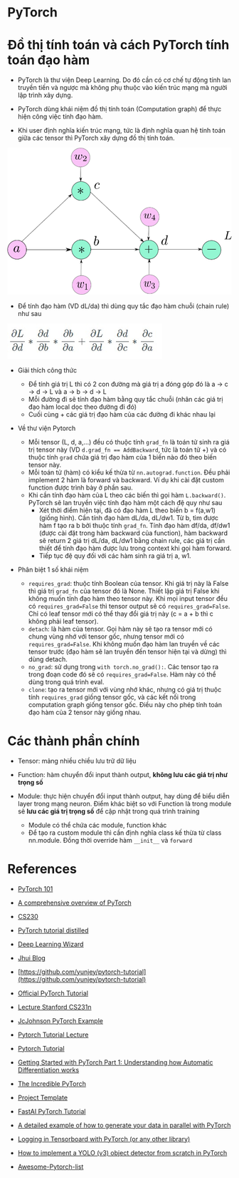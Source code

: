 PyTorch
===================

# Đồ thị tính toán và cách PyTorch tính toán đạo hàm

* PyTorch là thư viện Deep Learning. Do đó cần có cơ chế tự động tính lan truyền tiến và ngược mà không phụ thuộc vào kiến trúc mạng mà người lập trình xây dựng.
* PyTorch dùng khái niệm đồ thị tính toán (Computation graph) để thực hiện công việc tính đạo hàm.

* Khi user định nghĩa kiến trúc mạng, tức là định nghĩa quan hệ tính toán giữa các tensor thì PyTorch xây dựng đồ thị tính toán.

![ ](./Images/computation_graph.png)

* Để tính đạo hàm (VD dL/da) thì dùng quy tắc đạo hàm chuỗi (chain rule) như sau

![ ](./Images/Gradient_MultiPath.jpg)

* Giải thích công thức
	* Để tính giá trị L thì có 2 con đường mà giá trị a đóng góp đó là a -> c -> d -> L và a -> b -> d -> L
	* Mỗi đường đi sẽ tính đạo hàm bằng quy tắc chuỗi (nhân các giá trị đạo hàm local dọc theo đường đi đó)
	* Cuối cùng + các giá trị đạo hàm của các đường đi khác nhau lại

* Về thư viện Pytorch
	* Mỗi tensor (L, d, a,...) đều có thuộc tính ``grad_fn`` là toán tử sinh ra giá trị tensor này (VD ``d.grad_fn == AddBackward``, tức là toán tử +) và có thuộc tính ``grad`` chứa giá trị đạo hàm của 1 biến nào đó theo biến tensor này.
	* Mỗi toán tử (hàm) có kiểu kế thừa từ ``nn.autograd.function``. Đều phải implement 2 hàm là forward và backward. Ví dụ khi cài đặt custom function được trình bày ở phần sau.
	* Khi cần tính đạo hàm của L theo các biến thì gọi hàm ``L.backward()``. PyTorch sẽ lan truyền việc tính đạo hàm một cách đệ quy như sau
		* Xét thời điểm hiện tại, đã có đạo hàm L theo biến b = f(a,w1) (giống hình). Cần tính đạo hàm dL/da, dL/dw1. Từ b, tìm được hàm f tạo ra b bởi thuộc tính ``grad_fn``. Tính đạo hàm df/da, df/dw1 (được cài đặt trong hàm backward của function), hàm backward sẽ return 2 giá trị dL/da, dL/dw1 bằng chain rule, các giá trị cần thiết để tính đạo hàm được lưu trong context khi gọi hàm forward.
		* Tiếp tục đệ quy đối với các hàm sinh ra giá trị a, w1.

* Phân biệt 1 số khái niệm
	* ``requires_grad``: thuộc tính Boolean của tensor. Khi giá trị này là False thì giá trị ``grad_fn`` của tensor đó là None. Thiết lập giá trị False khi không muốn tính đạo hàm theo tensor này. Khi mọi input tensor đều có ``requires_grad=False`` thì tensor output sẽ có ``requires_grad=False``. Chỉ có leaf tensor mới có thể thay đổi giá trị này (c = a + b thì c không phải leaf tensor).
	* ``detach``: là hàm của tensor. Gọi hàm này sẽ tạo ra tensor mới có chung vùng nhớ với tensor gốc, nhưng tensor mới có ``requires_grad=False``. Khi không muốn đạo hàm lan truyền về các tensor trước (đạo hàm sẽ lan truyền đến tensor hiện tại và dừng) thì dùng detach.
	* ``no_grad``: sử dụng trong ``with torch.no_grad():``. Các tensor tạo ra trong đoạn code đó sẽ có ``requires_grad=False``. Hàm này có thể dùng trong quá trình eval.
	* ``clone``: tạo ra tensor mới với vùng nhớ khác, nhưng có giá trị thuộc tính ``requires_grad`` giống tensor gốc, và các kết nối trong computation graph giống tensor gốc. Điều này cho phép tính toán đạo hàm của 2 tensor này giống nhau.

# Các thành phần chính

* Tensor: mảng nhiều chiều lưu trữ dữ liệu

* Function: hàm chuyển đổi input thành output, **không lưu các giá trị như trọng số**

* Module: thực hiện chuyển đổi input thành output, hay dùng để biểu diễn layer trong mạng neuron. Điểm khác biệt so với Function là trong module sẽ **lưu các giá trị trọng số** để cập nhật trong quá trình training
	* Module có thể chứa các module, function khác
	* Để tạo ra custom module thì cần định nghĩa class kế thừa từ class nn.module. Đồng thời override hàm `__init__` và `forward`







# References

* [PyTorch 101](https://blog.paperspace.com/pytorch-101-understanding-graphs-and-automatic-differentiation/)

* [A comprehensive overview of PyTorch](https://medium.com/@layog/a-comprehensive-overview-of-pytorch-7f70b061963f)

* [CS230](https://cs230-stanford.github.io/pytorch-getting-started.html)

* [PyTorch tutorial distilled](https://towardsdatascience.com/pytorch-tutorial-distilled-95ce8781a89c)


* [Deep Learning Wizard](https://www.deeplearningwizard.com/deep_learning/intro/)

* [Jhui Blog](https://jhui.github.io/2018/02/09/PyTorch-Basic-operations/)


* [https://github.com/yunjey/pytorch-tutorial](https://github.com/yunjey/pytorch-tutorial)


* [Official PyTorch Tutorial](https://pytorch.org/tutorials/)


* [Lecture Stanford CS231n](http://cs231n.stanford.edu/slides/2017/cs231n_2017_lecture8.pdf)

* [JcJohnson PyTorch Example](https://github.com/jcjohnson/pytorch-examples)

* [Pytorch Tutorial Lecture](http://web.cs.ucdavis.edu/~yjlee/teaching/ecs289g-winter2018/Pytorch_Tutorial.pdf)

* [Pytorch Tutorial](https://cise.ufl.edu/~xiaoyong/materials/pytorch_tutorial.pdf)



* [Getting Started with PyTorch Part 1: Understanding how Automatic Differentiation works](https://towardsdatascience.com/getting-started-with-pytorch-part-1-understanding-how-automatic-differentiation-works-5008282073ec)


* [The Incredible PyTorch](https://www.ritchieng.com/the-incredible-pytorch/)



* [Project Template](https://github.com/moemen95/Pytorch-Project-Template)

* [FastAI PyTorch Tutorial](https://forums.fast.ai/t/new-pytorch-tutorial-draft-feedback-welcome/22208)

* [A detailed example of how to generate your data in parallel with PyTorch](https://stanford.edu/~shervine/blog/pytorch-how-to-generate-data-parallel)

* [Logging in Tensorboard with PyTorch (or any other library)](https://becominghuman.ai/logging-in-tensorboard-with-pytorch-or-any-other-library-c549163dee9e)

* [How to implement a YOLO (v3) object detector from scratch in PyTorch](https://blog.paperspace.com/how-to-implement-a-yolo-object-detector-in-pytorch/)

* [Awesome-Pytorch-list](https://github.com/bharathgs/Awesome-pytorch-list)
